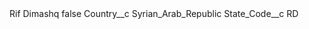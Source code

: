 <?xml version="1.0" encoding="UTF-8"?>
<CustomMetadata xmlns="http://soap.sforce.com/2006/04/metadata" xmlns:xsi="http://www.w3.org/2001/XMLSchema-instance" xmlns:xsd="http://www.w3.org/2001/XMLSchema">
    <label>Rif Dimashq</label>
    <protected>false</protected>
    <values>
        <field>Country__c</field>
        <value xsi:type="xsd:string">Syrian_Arab_Republic</value>
    </values>
    <values>
        <field>State_Code__c</field>
        <value xsi:type="xsd:string">RD</value>
    </values>
</CustomMetadata>
